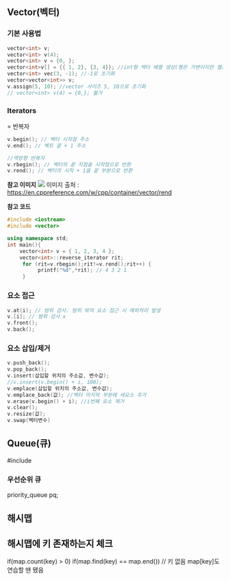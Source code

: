 ## Vector(벡터)

### 기본 사용법

```cpp
vector<int> v;
vector<int> v(4);
vector<int> v = {0, };
vector<int>v[] = {{ 1, 2}, {3, 4}}; //int형 백터 배열 생성(행은 가변이지만 열은 고정)
vector<int> vec(3, -1); //-1로 초기화
vector<vector<int>> v;
v.assign(5, 10); //vector 사이즈 5, 10으로 초기화
// vector<int> v(4) = {0,}; 불가
```

### Iterators

= 반복자

```cpp
v.begin(); // 벡터 시작점 주소
v.end(); // 벡트 끝 + 1 주소

//역방향 반복자
v.rbegin(); // 벡터의 끝 지점을 시작점으로 반환
v.rend(); // 벡터의 시작 + 1을 끝 부분으로 반환
```

**참고 이미지**
<img src="https://img1.daumcdn.net/thumb/R1280x0/?scode=mtistory2&fname=https%3A%2F%2Ft1.daumcdn.net%2Fcfile%2Ftistory%2F990D8F4C5DDA7A810F"/>
이미지 출처 : https://en.cppreference.com/w/cpp/container/vector/rend

**참고 코드**

```cpp
#include <iostream>
#include <vector>

using namespace std;
int main(){
    vector<int> v = { 1, 2, 3, 4 };
    vector<int>::reverse_iterator rit;
     for (rit=v.rbegin();rit!=v.rend();rit++) {
          printf("%d",*rit); // 4 3 2 1
     }
```

### 요소 접근

```cpp
v.at(i); // 범위 검사. 범위 밖의 요소 접근 시 예외처리 발생
v.[i]; // 범위 검사 x
v.front();
v.back();
```

### 요소 삽입/제거

```cpp
v.push_back();
v.pop_back();
v.insert(삽입할 위치의 주소값, 변수값);
//v.insert(v.begin() + i, 100);
v.emplace(삽입할 위치의 주소값, 변수값);
v.emplace_back(값); //벡터 마지막 부분에 새요소 추가
v.erase(v.begin() + i); //i번째 요소 제거
v.clear();
v.resize(값);
v.swap(벡터변수)
```

## Queue(큐)

#include <queue>

### 우선순위 큐

priority_queue<int> pq;

## 해시맵

## 해시맵에 키 존재하는지 체크

if(map.count(key) > 0)
if(map.find(key) == map.end()) // 키 없음
map[key]도 연습할 땐 됐음
